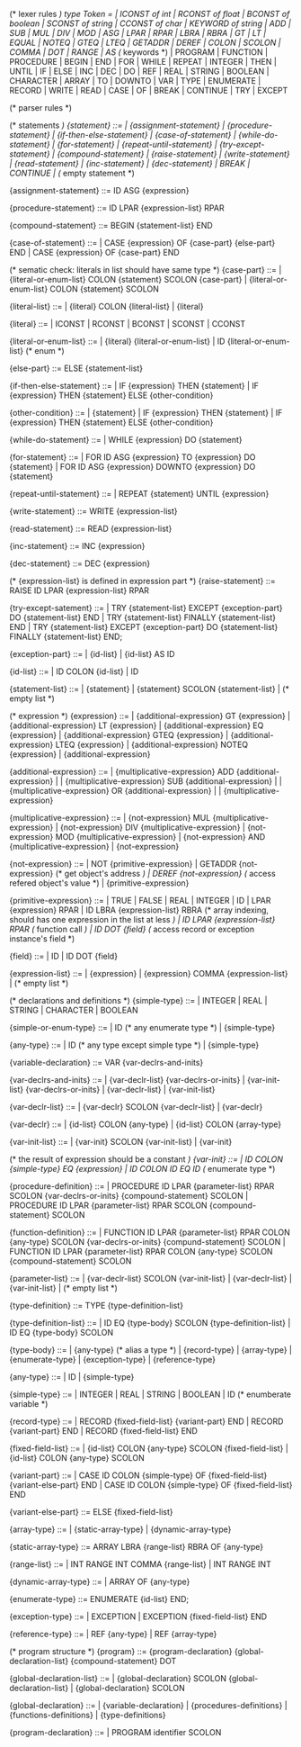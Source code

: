 (* lexer rules *)
type Token = 
    | ICONST of int 
    | RCONST of float
    | BCONST of boolean
    | SCONST of string
    | CCONST of char
    | KEYWORD of string
    | ADD
    | SUB
    | MUL
    | DIV
    | MOD
    | ASG
    | LPAR
    | RPAR
    | LBRA
    | RBRA
    | GT
    | LT
    | EQUAL
    | NOTEQ
    | GTEQ
    | LTEQ
    | GETADDR
    | DEREF
    | COLON
    | SCOLON
    | COMMA
    | DOT
    | RANGE
    | AS
(* keywords *)
    | PROGRAM
    | FUNCTION
    | PROCEDURE
    | BEGIN
    | END
    | FOR
    | WHILE
    | REPEAT
    | INTEGER
    | THEN
    | UNTIL
    | IF
    | ELSE
    | INC
    | DEC
    | DO
    | REF
    | REAL
    | STRING
    | BOOLEAN
    | CHARACTER
    | ARRAY
    | TO
    | DOWNTO
    | VAR
    | TYPE
    | ENUMERATE
    | RECORD
    | WRITE
    | READ
    | CASE
    | OF 
    | BREAK
    | CONTINUE
    | TRY
    | EXCEPT


(* parser rules *)

(* statements *)
{statement} ::=
    | {assignment-statement}
    | {procedure-statement}
    | {if-then-else-statement}
    | {case-of-statement}
    | {while-do-statement}
    | {for-statement}
    | {repeat-until-statement}
    | {try-except-statement}
    | {compound-statement}
    | {raise-statement}
    | {write-statement}
    | {read-statement}
    | {inc-statement}
    | {dec-statement}
    | BREAK
    | CONTINUE
    | (* empty statement *)

{assignment-statement} ::= ID ASG {expression}

{procedure-statement} ::= ID LPAR {expression-list} RPAR

{compound-statement} ::= BEGIN {statement-list} END

{case-of-statement} ::=
    | CASE {expression} OF {case-part} {else-part} END
    | CASE {expression} OF {case-part} END

(* sematic check: literals in list should have same type *)
{case-part} ::= 
    | {literal-or-enum-list} COLON {statement} SCOLON {case-part}
    | {literal-or-enum-list} COLON {statement} SCOLON 

{literal-list} ::=
    | {literal} COLON {literal-list}
    | {literal}

{literal} ::=
    | ICONST
    | RCONST
    | BCONST
    | SCONST
    | CCONST

{literal-or-enum-list} ::= 
    | {literal} {literal-or-enum-list}
    | ID {literal-or-enum-list} (* enum *)

{else-part} ::= ELSE {statement-list}

{if-then-else-statement} ::=
    | IF {expression} THEN {statement}
    | IF {expression} THEN {statement} ELSE {other-condition}

{other-condition} ::=
    | {statement}
    | IF {expression} THEN {statement}
    | IF {expression} THEN {statement} ELSE {other-condition}

{while-do-statement} ::= 
    | WHILE {expression} DO {statement}

{for-statement} ::=
    | FOR ID ASG {expression} TO {expression} DO {statement}
    | FOR ID ASG {expression} DOWNTO {expression} DO {statement}

{repeat-until-statement} ::= 
    | REPEAT {statement} UNTIL {expression}

{write-statement} ::= WRITE {expression-list}

{read-statement} ::= READ {expression-list}

{inc-statement} ::= INC {expression}

{dec-statement} ::= DEC {expression}

(* {expression-list} is defined in expression part *)
{raise-statement} ::= RAISE ID LPAR {expression-list} RPAR 

{try-except-satement} ::=
    | TRY {statement-list} EXCEPT {exception-part} DO {statement-list} END
    | TRY {statement-list} FINALLY {statement-list} END
    | TRY {statement-list} EXCEPT {exception-part} DO {statement-list} FINALLY {statement-list} END;

{exception-part} ::=
    | {id-list}
    | {id-list} AS ID

{id-list} ::=
    | ID COLON {id-list}
    | ID

{statement-list} ::=
    | {statement}
    | {statement} SCOLON {statement-list}
    | (* empty list *)

(* expression *)
{expression} ::= 
    | {additional-expression} GT   {expression}
    | {additional-expression} LT   {expression}
    | {additional-expression} EQ   {expression}
    | {additional-expression} GTEQ {expression}
    | {additional-expression} LTEQ {expression}
    | {additional-expression} NOTEQ {expression}
    | {additional-expression}

{additional-expression} ::= 
    | {multiplicative-expression} ADD {additional-expression} |
    | {multiplicative-expression} SUB {additional-expression} |
    | {multiplicative-expression} OR  {additional-expression} |
    | {multiplicative-expression}

{multiplicative-expression} ::= 
    | {not-expression} MUL {multiplicative-expression}
    | {not-expression} DIV {multiplicative-expression}
    | {not-expression} MOD {multiplicative-expression}
    | {not-expression} AND {multiplicative-expression}
    | {not-expression}

{not-expression} ::=
    | NOT {primitive-expression}
    | GETADDR {not-expression}    (* get object's address *)
    | DEREF {not-expression}  (* access refered object's value *)
    | {primitive-expression}

{primitive-expression} ::= 
    | TRUE
    | FALSE
    | REAL
    | INTEGER
    | ID
    | LPAR {expression} RPAR
    | ID LBRA {expression-list} RBRA  (* array indexing, should has one expression in the list at less *)
    | ID LPAR {expression-list} RPAR  (* function call *)
    | ID DOT {field}   (* access record or exception instance's field *)

{field} ::= 
    | ID
    | ID DOT {field}

{expression-list} ::= 
    | {expression}
    | {expression} COMMA {expression-list}
    | (* empty list *)

(* declarations and definitions *)
{simple-type} ::=
    | INTEGER
    | REAL
    | STRING
    | CHARACTER
    | BOOLEAN

{simple-or-enum-type} ::= 
    | ID (* any enumerate type *)
    | {simple-type}

{any-type} ::=
    | ID (* any type except simple type *)
    | {simple-type}

{variable-declaration} ::= VAR {var-declrs-and-inits}

{var-declrs-and-inits} ::=
    | {var-declr-list} {var-declrs-or-inits}
    | {var-init-list} {var-declrs-or-inits}
    | {var-declr-list}
    | {var-init-list}

{var-declr-list} ::= 
    | {var-declr} SCOLON {var-declr-list}
    | {var-declr}

{var-declr} ::= 
    | {id-list} COLON {any-type}
    | {id-list} COLON {array-type}

{var-init-list} ::= 
    | {var-init} SCOLON {var-init-list}
    | {var-init}

(* the result of expression should be a constant *)
{var-init} ::= 
    | ID COLON {simple-type} EQ {expression} 
    | ID COLON ID EQ ID (* enumerate type *)

{procedure-definition} ::=
    | PROCEDURE ID LPAR {parameter-list} RPAR SCOLON {var-declrs-or-inits} {compound-statement} SCOLON
    | PROCEDURE ID LPAR {parameter-list} RPAR SCOLON {compound-statement} SCOLON

{function-definition} ::= 
    | FUNCTION ID LPAR {parameter-list} RPAR COLON {any-type} SCOLON {var-declrs-or-inits} {compund-statement} SCOLON
    | FUNCTION ID LPAR {parameter-list} RPAR COLON {any-type} SCOLON {compound-statement} SCOLON

{parameter-list} ::=
    | {var-declr-list} SCOLON {var-init-list}
    | {var-declr-list}
    | {var-init-list}
    | (* empty list *)

{type-definition} ::= TYPE {type-definition-list}

{type-definition-list} ::= 
    | ID EQ {type-body} SCOLON {type-definition-list}
    | ID EQ {type-body} SCOLON

{type-body} ::=
    | {any-type}   (* alias a type *)
    | {record-type}
    | {array-type}
    | {enumerate-type}
    | {exception-type}
    | {reference-type}

{any-type} ::=
    | ID
    | {simple-type}

{simple-type} ::=
    | INTEGER
    | REAL
    | STRING
    | BOOLEAN
    | ID (* enumberate variable *)

{record-type} ::=
    | RECORD {fixed-field-list} {variant-part} END
    | RECORD {variant-part} END
    | RECORD {fixed-field-list} END

{fixed-field-list} ::=
    | {id-list} COLON {any-type} SCOLON {fixed-field-list}
    | {id-list} COLON {any-type} SCOLON

{variant-part} ::=
    | CASE ID COLON {simple-type} OF {fixed-field-list} {variant-else-part} END
    | CASE ID COLON {simple-type} OF {fixed-field-list} END

{variant-else-part} ::= ELSE {fixed-field-list} 

{array-type} ::= 
    | {static-array-type}
    | {dynamic-array-type}

{static-array-type} ::= ARRAY LBRA {range-list} RBRA OF {any-type}

{range-list} ::=
    | INT RANGE INT COMMA {range-list}
    | INT RANGE INT

{dynamic-array-type} ::=
    | ARRAY OF {any-type}

{enumerate-type} ::= ENUMERATE {id-list} END;

{exception-type} ::=
    | EXCEPTION
    | EXCEPTION {fixed-field-list} END

{reference-type} ::=
    | REF {any-type}
    | REF {array-type}

(* program structure *)
{program} ::= {program-declaration} {global-declaration-list} {compound-statement} DOT

{global-declaration-list} ::=
    | {global-declaration} SCOLON {global-declaration-list}
    | {global-declaration} SCOLON

{global-declaration} ::=
    | {variable-declaration}
    | {procedures-definitions}
    | {functions-definitions}
    | {type-definitions}

{program-declaration} ::= 
    | PROGRAM identifier SCOLON

